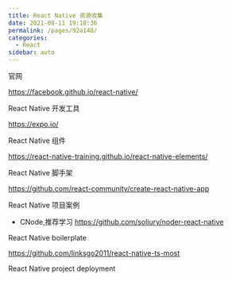 ```yaml
---
title: React Native 资源收集
date: 2021-08-11 19:18:36
permalink: /pages/92a148/
categories:
  - React
sidebar: auto
---
```


官网

https://facebook.github.io/react-native/

React Native 开发工具

https://expo.io/

React Native 组件

https://react-native-training.github.io/react-native-elements/

React Native 脚手架

https://github.com/react-community/create-react-native-app

React Native 项目案例

- CNode,推荐学习 https://github.com/soliury/noder-react-native


React Native boilerplate

https://github.com/linksgo2011/react-native-ts-most

React Native project deployment

